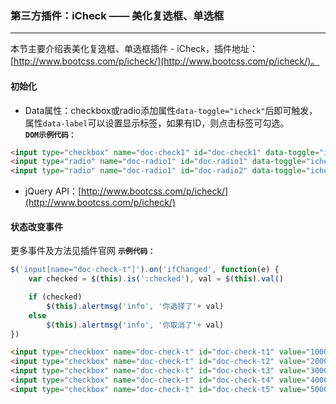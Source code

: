 ### 第三方插件：iCheck —— 美化复选框、单选框
***
本节主要介绍表美化复选框、单选框插件 - iCheck，插件地址：[http://www.bootcss.com/p/icheck/](http://www.bootcss.com/p/icheck/)。
#### 初始化
* Data属性：checkbox或radio添加属性`data-toggle="icheck"`后即可触发，属性`data-label`可以设置显示标签，如果有ID，则点击标签可勾选。<br>
**`DOM示例代码：`**
```html
<input type="checkbox" name="doc-check1" id="doc-check1" data-toggle="icheck" data-label="我是一个复选框">
<input type="radio" name="doc-radio1" id="doc-radio1" data-toggle="icheck" data-label="单选1">
<input type="radio" name="doc-radio1" id="doc-radio2" data-toggle="icheck" data-label="单选2">
```
* jQuery API：[http://www.bootcss.com/p/icheck/](http://www.bootcss.com/p/icheck/)

#### 状态改变事件
更多事件及方法见插件官网
**`示例代码：`**
```js
$('input[name="doc-check-t"]').on('ifChanged', function(e) {
    var checked = $(this).is(':checked'), val = $(this).val()

    if (checked)
        $(this).alertmsg('info', '你选择了'+ val)
    else
        $(this).alertmsg('info', '你取消了'+ val)
})
```
```html
<input type="checkbox" name="doc-check-t" id="doc-check-t1" value="1000" data-toggle="icheck" data-label="1000">
<input type="checkbox" name="doc-check-t" id="doc-check-t2" value="2000" data-toggle="icheck" data-label="2000">
<input type="checkbox" name="doc-check-t" id="doc-check-t3" value="3000" data-toggle="icheck" data-label="3000">
<input type="checkbox" name="doc-check-t" id="doc-check-t4" value="4000" data-toggle="icheck" data-label="4000">
<input type="checkbox" name="doc-check-t" id="doc-check-t5" value="5000" data-toggle="icheck" data-label="5000">
```